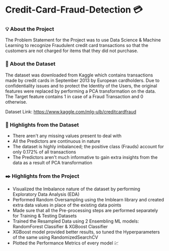 # Credit-Card-Fraud-Detection :credit_card:	

### :bulb: About the Project

The Problem Statement for the Project was to use Data Science & Machine Learning to recognize Fraudulent credit card transactions so that the customers are not charged for items that they did not purchase. 

### :notebook_with_decorative_cover: About the Dataset

The dataset was downloaded from Kaggle which contains transactions made by credit cards in September 2013 by European cardholders. Due to confidentiality issues and to protect the Identity of the Users, the original features were replaced by performing a PCA transformation on the data. The Target feature contains 1 in case of a Fraud Transaction and 0 otherwise.

Dataset Link: https://www.kaggle.com/mlg-ulb/creditcardfraud

### :open_book:	Highlights from the Dataset

- There aren't any missing values present to deal with
- All the Predictors are continuous in nature
- The dataset is highly imbalanced; the positive class (Frauds) account for only 0.172% of all transactions
- The Predictors aren't much informative to gain extra insights from the data as a result of PCA transformation

### :black_nib: Highlights from the Project

- Visualized the Imbalance nature of the dataset by performing Exploratory Data Analysis (EDA)
- Performed Random Oversampling using the Imblearn library and created extra data values in place of the existing data points
- Made sure that all the Pre-processing steps are performed separately for Training & Testing Datasets
- Trained the Resampled Data using 2 Ensembling ML models: RandomForest Classifier & XGBoost Classifier
- XGBoost model provided better results, so tuned the Hyperparameters of the same using RandomizedSearchCV
- Plotted the Performance Metrics of every model :chart:	
